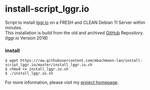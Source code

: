 # install-script_lggr.io
Script to install [lggr.io](https://lggr.io/) on a FRESH and CLEAN Debian 11 Server within minutes.  
This installation is build from the old and archived [GitHub](https://github.com/kkretsch/lggr) Repository. (lggr.io Version 2018)

### install
```
$ wget https://raw.githubusercontent.com/mbachmann-lan/install-script_lggr.io/master/install_lggr.io.sh
$ chmod +x install_lggr.io.sh
$ ./install_lggr.io.sh
```

For more information, please visit my [project homepage](https://www.bachmann-lan.de/zentraler-logserver-mit-syslog-ng-mariadb-und-lggr-io-webinterface/).

